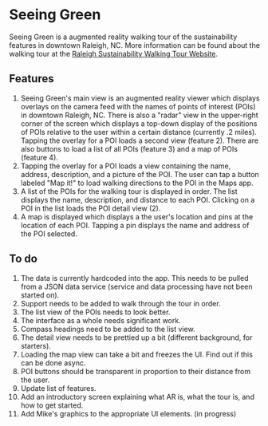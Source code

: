 # Seeing Green
Seeing Green is a augmented reality walking tour of the sustainability features in downtown Raleigh, NC.  More information can be found about the walking tour at the [Raleigh Sustainability Walking Tour Website](http://www.raleighnc.gov/news/content/CorNews/Articles/SustainabilityWalkingTour.html).

## Features
1.  Seeing Green's main view is an augmented reality viewer which displays overlays on the camera feed with the names of points of interest (POIs) in downtown Raleigh, NC.  There is also a "radar" view in the upper-right corner of the screen which displays a top-down display of the positions of POIs relative to the user within a certain distance (currently .2 miles). Tapping the overlay for a POI loads a second view (feature 2). There are also buttons to load a list of all POIs (feature 3) and a map of POIs (feature 4).
2.  Tapping the overlay for a POI loads a view containing the name, address, description, and a picture of the POI. The user can tap a button labeled "Map it!" to load walking directions to the POI in the Maps app.
3.  A list of the POIs for the walking tour is displayed in order. The list displays the name, description, and distance to each POI. Clicking on a POI in the list loads the POI detail view (2).
4.  A map is displayed which displays a the user's location and pins at the location of each POI. Tapping a pin displays the name and address of the POI selected.

## To do
1.  The data is currently hardcoded into the app. This needs to be pulled from a JSON data service (service and data processing have not been started on).
2.  Support needs to be added to walk through the tour in order.
3.  The list view of the POIs needs to look better.
4.  The interface as a whole needs significant work.
5.  Compass headings need to be added to the list view.
6.  The detail view needs to be prettied up a bit (different background, for starters).
7.  Loading the map view can take a bit and freezes the UI. Find out if this can be done async.
8.  POI buttons should be transparent in proportion to their distance from the user.
9.  Update list of features.
10. Add an introductory screen explaining what AR is, what the tour is, and how to get started.
11. Add Mike's graphics to the appropriate UI elements. (in progress)